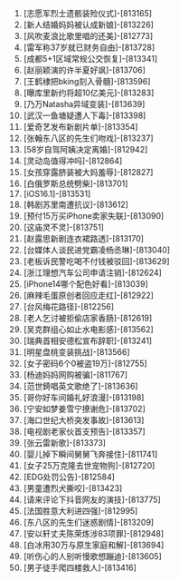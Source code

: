 
1. [志愿军烈士遗骸装殓仪式]-[813165]
1. [新人结婚妈妈被认成新娘]-[813226]
1. [风吹麦浪比歌里唱的还美]-[812773]
1. [雷军称37岁就已财务自由]-[813728]
1. [成都5+1区域常规公交恢复]-[813341]
1. [赵丽颖演的许半夏好飒]-[813706]
1. [王鹤棣把bking刻入骨髓]-[813596]
1. [曝库里新约将超10亿美元]-[813283]
1. [乃万Natasha异域变装]-[813639]
1. [武汉一鱼塘疑遭人下毒]-[813398]
1. [爱奇艺发布新剧片单]-[813354]
1. [张翰东八区的先生们吻戏]-[813237]
1. [58岁自驾阿姨决定离婚]-[812942]
1. [灵动岛值得冲吗]-[812864]
1. [女孩穿露脐装被大妈羞辱]-[812827]
1. [白俄罗斯总统劈柴]-[813701]
1. [iOS16.1]-[813531]
1. [韩剧苏里南遭抗议]-[813612]
1. [预付15万买iPhone卖家失联]-[813090]
1. [这庙灵不灵]-[813751]
1. [赵露思新剧连衣裙路透]-[813170]
1. [台媒体人谈民进党霸凌杨丞琳]-[813040]
1. [老板诉民警吃喝不付钱被驳回]-[813629]
1. [浙江理想汽车公司申请注销]-[812624]
1. [iPhone14哪个配色好看]-[813039]
1. [麻辣毛蛋原创者回应走红]-[812922]
1. [台风梅花路径]-[812256]
1. [老人乞讨被拒偷店家香肠]-[812619]
1. [吴克群组心如止水电影感]-[813562]
1. [瑞典首相安德松宣布辞职]-[813241]
1. [明星盘桃变装挑战]-[813566]
1. [女子密码6个0被盗19万]-[812755]
1. [杨迪妈妈网购被骗]-[811767]
1. [范世錡唱英文歌绝了]-[813636]
1. [哥你好车间婚礼好浪漫]-[813198]
1. [宁安如梦姜雪宁撩谢危]-[813702]
1. [海口世纪大桥突发事故]-[813613]
1. [电视剧老家伙首支预告]-[813357]
1. [张云雷新歌]-[813373]
1. [婴儿掉下瞬间舅舅飞奔接住]-[811741]
1. [女子25万克隆去世宠物狗]-[812720]
1. [EDG处罚公告]-[812584]
1. [男童遭烈犬撕咬]-[813423]
1. [请来评论下抖音网友的演技]-[813775]
1. [法国胜意大利进四强]-[812995]
1. [东八区的先生们迷惑剧情]-[813209]
1. [安以轩丈夫陈荣炼涉83项罪]-[812948]
1. [白冰用30万与原生家庭和解]-[813694]
1. [听伤心的人别听慢歌想蹦迪]-[813605]
1. [男子徒手爬四楼救人]-[813416]